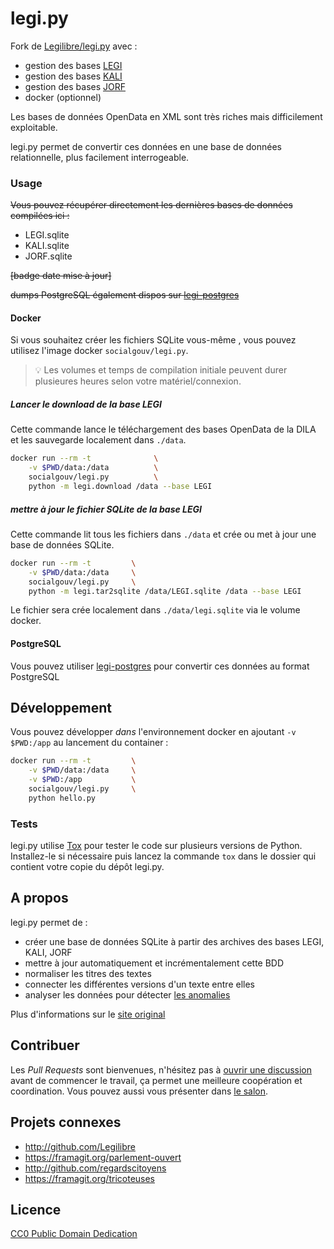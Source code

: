 # legi.py

Fork de [Legilibre/legi.py](https://github.com/legilibre/legi.py) avec :

- gestion des bases [LEGI](https://www.data.gouv.fr/fr/datasets/legi-codes-lois-et-reglements-consolides/)
- gestion des bases [KALI](https://www.data.gouv.fr/fr/datasets/kali-conventions-collectives-nationales/)
- gestion des bases [JORF](https://www.data.gouv.fr/fr/datasets/jorf-les-donnees-de-l-edition-lois-et-decrets-du-journal-officiel/)
- docker (optionnel)

Les bases de données OpenData en XML sont très riches mais difficilement exploitable.

legi.py permet de convertir ces données en une base de données relationnelle, plus facilement interrogeable.

### Usage

~~Vous pouvez récupérer directement les dernières bases de données compilées ici :~~

- LEGI.sqlite
- KALI.sqlite
- JORF.sqlite

~~[badge date mise à jour]~~

~~dumps PostgreSQL également dispos sur [legi-postgres](https://github.com/SocialGouv/legi-postgres)~~

#### Docker

Si vous souhaitez créer les fichiers SQLite vous-même , vous pouvez utilisez l'image docker `socialgouv/legi.py`.

> 💡 Les volumes et temps de compilation initiale peuvent durer plusieures heures selon votre matériel/connexion.

##### Lancer le download de la base LEGI

Cette commande lance le téléchargement des bases OpenData de la DILA et les sauvegarde localement dans `./data`.

```sh
docker run --rm -t              \
    -v $PWD/data:/data          \
    socialgouv/legi.py          \
    python -m legi.download /data --base LEGI
```

##### mettre à jour le fichier SQLite de la base LEGI

Cette commande lit tous les fichiers dans `./data` et crée ou met à jour une base de données SQLite.

```sh
docker run --rm -t         \
    -v $PWD/data:/data     \
    socialgouv/legi.py     \
    python -m legi.tar2sqlite /data/LEGI.sqlite /data --base LEGI
```

Le fichier sera crée localement dans `./data/legi.sqlite` via le volume docker.

#### PostgreSQL

Vous pouvez utiliser [legi-postgres](https://github.com/SocialGouv/legi-postgres) pour convertir ces données au format PostgreSQL

## Développement

Vous pouvez développer _dans_ l'environnement docker en ajoutant `-v $PWD:/app` au lancement du container :

```sh
docker run --rm -t         \
    -v $PWD/data:/data     \
    -v $PWD:/app           \
    socialgouv/legi.py     \
    python hello.py
```

### Tests

legi.py utilise [Tox](https://pypi.python.org/pypi/tox) pour tester le code sur plusieurs versions de Python. Installez-le si nécessaire puis lancez la commande `tox` dans le dossier qui contient votre copie du dépôt legi.py.

## A propos

legi.py permet de :

- créer une base de données SQLite à partir des archives des bases LEGI, KALI, JORF
- mettre à jour automatiquement et incrémentalement cette BDD
- normaliser les titres des textes
- connecter les différentes versions d'un texte entre elles
- analyser les données pour détecter [les anomalies][anomalies]

Plus d'informations sur le [site original](https://github.com/Legilibre/legi.py)

## Contribuer

Les _Pull Requests_ sont bienvenues, n'hésitez pas à [ouvrir une discussion](https://github.com/SocialGouv/legi.py/issues/new) avant de commencer le travail, ça permet une meilleure coopération et coordination. Vous pouvez aussi vous présenter dans [le salon](https://github.com/SocialGouv/salon).

## Projets connexes

- http://github.com/Legilibre
- https://framagit.org/parlement-ouvert
- http://github.com/regardscitoyens
- https://framagit.org/tricoteuses

## Licence

[CC0 Public Domain Dedication](http://creativecommons.org/publicdomain/zero/1.0/)

[anomalies]: http://anomalies.legilibre.fr/
[cron]: https://en.wikipedia.org/wiki/Cron
[libarchive]: http://libarchive.org/
[legi-data]: https://www.data.gouv.fr/fr/datasets/legi-codes-lois-et-reglements-consolides/
[legi-pypi]: https://pypi.python.org/pypi/legi
[tweet-debut]: https://twitter.com/Changaco/statuses/484674913954172929
[tweet-texte-plus-ancien]: https://twitter.com/Changaco/statuses/491566919544479745
